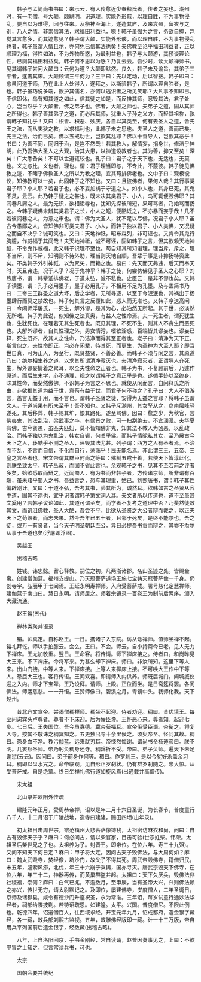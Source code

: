 <!-- { "loadSidebar": true } -->
　　韩子与孟简尚书书曰：来示云，有人传愈近少奉释氏者，传者之妄也。潮州时，有一老僧，号大颠，颇聪明，识道理。实能外形骸，以理自胜，不为事物侵乱，要自以为难得，因与往来。及祭神至海上，遂造其庐，及来袁州，留衣与之别，乃人之情，非崇信其法，求福田利益也，噫！韩子虽强为之言，务欲自掩，岂觉其言愈多，而其迹愈见？韩子谓大颠，实能外形骸，而以理自胜，不为事物侵乱也者，韩子虽谓人情且尔，亦何免已信其法也矣！夫佛教至论乎福田利益者，正以顺理为福，得性如法，不为外物所惑，为最利益也，韩子与大颠游，其预谈理论性，已厕其福田利益矣，韩子何不思以为感？乃复云云。吾少时，读大颠禅师书，见其谓韩子尝问大颠曰：云何为道？大颠即默然。良久，韩子未及谕旨，其弟子三平者，遂击其床。大颠顾谓三平何为？三平曰：先以定动，后以智拔。韩子即曰：愈虽问道于师，乃在此上人处得入，遂拜之。以斯验韩子，所谓以理自胜者，是也。韩子虽巧说多端，欲护其儒名，亦何以逃识者之所见笑耶？大凡事不知即已，不信即休，乌有知其道之如此，信其徒之如是，而反排其师，忍毁其法，君子处心，岂当然乎？大颠者，佛之弟子也。佛者，大颠之师也。夫弟子之道，固从其师之所得也。韩子善其弟子之道，而必斥其师，犹重人子孙之义方，而轻其祖祢，孰谓韩子知礼乎！又曰：积善、积恶、殃庆。各自以其类至，何有去圣人之道，舍先王之法，而从夷狄之教，以求福利也，此韩子未之思也。夫圣人之道，善而已矣。先王之法，治而已矣。佛以五戒劝世，岂欲其乱耶？佛以十善导人，岂欲其恶乎！书曰：为善不同，同归于治，是岂不然哉！若其教人，解情妄，捐身世，修洁乎神明，此乃吾佛大圣人之大观，治其大患，以神道设教者也。其为善，抑又至矣！深矣！广大悉备矣！不可以世道辄较也。孔子曰：君子之于天下也，无适也，无莫也。义之与比，义也者，理也。谓：君子理当即与，不专此，不蔑彼。韩子徒见佛教之迹，不睹乎佛教圣人之所以为教之理，宜其苟排佛老也。文中子曰：观极谠议，知佛教可以一矣，此固韩子之不知也。又曰：且彼佛者，果何人哉？其行事类君子耶？小人耶？若君子也，必不妄加祸于守道之人。如小人也，其身已死，其鬼不灵，云云。此乃韩子疑之之甚也，既未决其类君子、小人，乌可辄便毁佛耶？其闾巷凡庸之人，最为无识，欲相诟辱也，犹知先探彼所短，果可骂者，乃始骂而扬之。今韩子疑佛未辨其类君子之长，小人之短，便酷诋之，不亦暴而妄乎哉！几不若彼闾巷之人，为意之审也。谓：佛为大圣人，犹不足以尽佛，况君子小人耶？虽古今愚鄙之人，皆知佛非可类夫君子、小人，而韩子独以君子、小人类佛，又况疑之而自不决乎？诚可笑也。又曰：天地神祇，昭布森列，非可诬也。又肯令其鬼行胸臆，作威福于其间哉！夫天地神祗，诚不可诬，固如韩子之言，但其欲赖天地神祇，不令鬼作威福，此又韩子识理不至也。苟自知其所知诣理，理当斥，斥之，理不当斥，则不斥，知明则不待外助，理当则天地自顺，吾辈于事是非抑扬特资此矣。不类韩子外引神祇，以为咒矢，而赖之也。易曰：先天而天弗违，后天而奉天时，天且弗违，况于人乎？况于鬼神乎？韩子之徒，何尝仿佛见乎圣人之心耶？刘煦唐书，谓：韩辈诋排佛老，于道未弘，诚不私也。史臣云：是非不谬也矣。又韩子读墨，谓：孔子必用墨子，墨子必用孔子，不相用不足为孔墨。及与孟简书乃曰：二帝三王群圣之道大坏，后之学者，无所寻逐，以至于今泯泯也，其祸出于杨墨肆行而莫之禁故也。韩子何其言之反覆如此，惑人而无准也。又韩子序送高闲曰：今闲师浮屠氏，一死生，解外谬，是其为心，必泊然无所起。其于世，必淡然无所嗜。韩子为此说，似知佛之法真奥，有益人之性命焉。夫一死生者，谓死犹生也，生犹死也，在理若无其生死者也。既见其理，不死不生，则其人不贪生而恶死也。夫解外谬者，自其性理之外，男女情污，嗜欲淫惑，百端皆其谬妄也。谬妄已释，死生既齐，故其人之性命，乃洁净而得其至正者也。老子曰：清净为天下正，斯言似之。夫性命即正，岂必在闲辈，待其死，而更生，为圣神为大至人耶？即当世自真，可为正人，为至行，既贤益贤，不善必善。而韩子不须与闲之言，其原道乃曰：绝尔相生养之道，以求其所谓清净寂灭也。夫清净寂灭者，正谓导人齐死生，解外谬妄情着之累耳，以全夫性命之正者也。韩子为书，不复顾前后，乃遽作原道，而后生末学，心不通理，视之以谓韩子之意正乎是也。遂循手迹以至终身，昧其性命，而斐然傲佛，不识韩子为言之不思也。就使从闲而言，自闲释氏之所由，非欲推其道为益于世，意苟有益于世，而君子何不称之？孔子曰：大人不倡游言，盖言无益于用，而不言也。谓韩子圣贤之徒，安得为无益之言耶？将韩子虽谓文人，于道尚果有所未至乎！吾不知也。又韩子斥潮州，其女孥从之，商南层峰驿遂死，其后移葬，韩子铭其圹，恨其路死，遂至骂佛。因曰：愈之少，为秋官，言佛夷鬼，其法乱治，梁武事之卒，有侯景之败，可一扫刮绝去，不宜澜漫。夫华夏有佛，古今贤愚，虽匹夫匹妇，莫不皆知佛非鬼，知其法不教人为凶恶，以乱政治。而韩子独以为鬼乱治，韩女自毙，何关乎佛。而韩子情昵私其女，至乃戾古今天下之人，亵酷乎不测之圣人，诬毁其法尤甚。列子谓：西方之人有圣者焉。不治而不乱，不言而自信，不化而自行，荡荡乎！民无能名焉。非此谓三王、五帝、三皇之言圣者也。宋文帝谓其群臣何尚之等曰：佛制五戒十善，若使天下皆淳此化，则朕坐致太平，韩子丛蔽，而固不省此言也。余观韩子之书，见其不至若前之评者多矣，始欲悉取而辩之，近闻蜀人，有为书而非韩子者，方传诸京师，所非谓有百端，虽未睹乎蜀人之书，吾益言之，恐与其理重，姑已。刘煦唐书，谓：韩子其性偏辟刚讦。又曰：于道不弘，吾考其书，验其所为，诚然耳。欲韩如古之圣贤从容中道，固其不逮也，宜乎识者谓韩子第文词人耳。夫文者所以传道也，道不至虽甚文奚用？若韩子议论如此，其道可谓至矣，而学者不复考之道理中否？乃斐然徒效其文，而讥沮佛教，圣人大酷，吾尝不平，比欲从圣贤之大公者辩而裁之，以正夫天下之苟毁者，而志未果。然今吾年已五十者，且邻于死矣，是终不能尔也。吾之徒，或万一有贤者，当今天子明圣朝廷至公，异日必提吾书贡而辩之，其亦不忝尔从事于吾道也矣(浮屠即浮图)。

　　吴越王

　　出稽古略

　　姓钱。讳忠懿。留心释教。嗣位之初。凡两浙诸郡。名山圣迹之处。皆赐金帛。创建僧伽蓝。福州支提山。乃天冠菩萨道场王施七宝铸天冠菩萨像一千身。仍创寺宇。弘丽甲于七闽焉。王延永明寿禅师。入府受菩萨戒。署号慈化定慧禅师。建伽蓝于南山曰。慧日永明。请师居之。师着宗镜录一百卷王为制前后两序。颁入大藏流通。

　　赵王镕(五代)

　　禅林类聚并语录

　　镕。帅真定。自称赵王。一日。携诸子入东院。访从谂禅师。值师坐禅不起。镕礼拜讫。师以手拍膝云。会么。王曰。不会。师云。自小持斋今已老。见人无力下禅床。王尢加敬重。翌日。王命客。将传请。师下禅床接之。侍者曰。和尚昨见大王来。不下禅床。今将军来。为甚么却下禅床。师曰。非汝所知。这里下等人来。出山门接。中等人来。下禅床接。上等人来禅床上接。不可唤大王作中下等人。恐屈大王也。客将传语。王闻欢喜。即请师入内供养。师既届城门。阖城威仪迎之入内。师才下宝辇。王乃设拜。请师。上殿。正位而坐。是日斋筵将罢。各问佛法。师运慈悲。一一开悟。王赞师像曰。碧溪之月。青镜中头。我师化我。天下赵州。

　　昔北齐文宣帝。尝谒僧稠禅师。稠坐不起迎。侍者劝迎。稠曰。昔优填王。每至问询宾头卢尊者。尊者不下床迎。后为佞臣谗。王怀恶心来。尊者知。起迎七步。七日后。王失国位。吾今虽寡德。冀帝获福耳。宣帝俄受臣谮。帝衔之。将复入寺。按其不敬诛之稠冥知之。五更独出寺十余里候之。须臾帝至。怪问其故。稠曰。恐身血不净。秽污伽蓝。远来就刃耳。帝悚然悔谢。谓尚书令杨遵彦曰。朕不明。几妄黩圣师。帝乃躬负稠身还寺。稠罄折不受。帝曰。弟子负师。遍天下未足谢愆(云云)。因问曰。弟子前身作何等。稠曰。作罗刹王。是以今犹好杀盖余习耳。稠即以盘水咒之。命帝临观。见自形正罗刹状。仍有群罗刹随之。帝大惊。从受菩萨戒。自是绝荤。终日坐禅礼佛行道如旋风焉(出通载并高僧传)。

　　宋太祖

　　北山录并欧阳外传疏

　　建隆元年正月，受周恭帝禅，诏以是年二月十六日圣诞，为长春节，普度童行八千人，十二月诏于广陵战地，造寺曰建隆，赐田四顷(出年录)。

　　初太祖目击周世宗，镕范镇州大悲菩萨像铸钱，太祖密访麻衣和尚，问曰：自古有毁佛天子乎？麻曰：何必问古，请以柴官家，目击可验(世宗姓柴。讳荣。太祖圣后柴世兄之子也。太祖养为子。封晋王。即帝位。在位六年。寿三十九殂)。又问不知天下何日定？麻曰：甲子将大定。因问古天子毁佛法，与大周何如？麻曰：魏太武毁寺，焚经像，坑沙门，故父子不得其死。周武帝毁佛寺，籍僧归民，未五年，遽萦风疹，北伐，年三十六崩于乘舆，国亦寻灭。唐武宗毁天下佛寺，在位六年，年三十二，神器再传，而黄巢群盗并起。太祖曰：天下久厌兵，毁佛法非社稷福，奈何？麻曰：白气已兆，不逾数月，至申辰，当有圣帝大兴，兴则佛法赖之亦兴，传世无穷，请太尉默记之。及即位，屡建佛寺，岁度僧人，二年圣诞日，京师及诸郡县，咸令有德沙门升座祝圣，永为常准。三年诏，每岁试童行通妙法华经者，祠部给牒披剃。若特诏疏恩。如建隆。太平。兴国。普度僧尼。不限此例也。乾德四年，诏遣僧百人，往西域求经。开宝元年九月，诏成都府，造金银字藏经，各一藏，敕兵部刘熙古监视。五年，敕雕佛经版印一藏。计一十三万版，帝自用兵平列国前后造金银字，经数藏(出稽古略)。

　　八年，上自洛阳回京，手书金刚经，常自读诵，赵普因奏事见之，上曰：不欲甲胄之士知之，但言常读兵书，可也。

　　太宗

　　国朝会要并统纪

